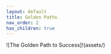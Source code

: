 ```yaml
---
layout: default
title: Golden Paths
nav_order: 2
has_children: true
---
```


![The Golden Path to Success]!(assets/)